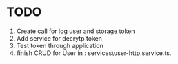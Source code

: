 # TODO


1. Create call for log user and storage token
2. Add service for decrytp token
3. Test token through application
3. finish CRUD for User in : services\user-http.service.ts.
